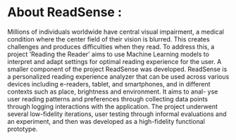 <!-- # ReadSense

Frontend of ReadSense. Developed using NextJs.

## Development Setup

- Create a .env.local file by copying [.env.local.example](./.env.local.example). And update `NEXTAUTH_SECRET`.
- Run the backend API. Follow the instruction [here](../ReadSenseApi/README.md).
- You can view your app by running `npm run dev` inside your terminal and navigating to localhost:3000 in the browser. -->

 # About ReadSense :
Millions of individuals worldwide have central visual impairment, a medical condition where the center field of their
vision is blurred. This creates challenges and produces difficulties when they read. To address this, a project ’Reading
the Reader’ aims to use Machine Learning models to interpret and adapt settings for optimal reading experience for
the user. A smaller component of the project ReadSense was
developed. 
ReadSense is a personalized reading experience
analyzer that can be used across various devices including
e-readers, tablet, and smartphones, and in different contexts
such as place, brightness and environment. It aims to anal-
yse user reading patterns and preferences through collecting
data points through logging interactions with the application.
The project underwent several low-fidelity iterations, user
testing through informal evaluations and an experiment, and
then was developed as a high-fidelity functional prototype.
